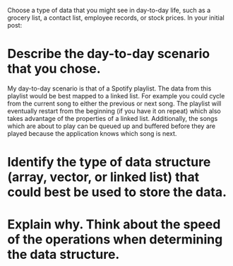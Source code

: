 Choose a type of data that you might see in day-to-day life, such as a grocery list, a contact list, employee records, or stock prices. In your initial post:

# Describe the day-to-day scenario that you chose.
My day-to-day scenario is that of a Spotify playlist.  The data from this playlist would be best mapped to a linked list.  For example you could cycle from the current song to either the previous or next song.  The playlist will eventually restart from the beginning (if you have it on repeat) which also takes advantage of the properties of a linked list.  Additionally, the songs which are about to play can be queued up and buffered before they are played because the application knows which song is next.
# Identify the type of data structure (array, vector, or linked list) that could best be used to store the data.

# Explain why. Think about the speed of the operations when determining the data structure.
